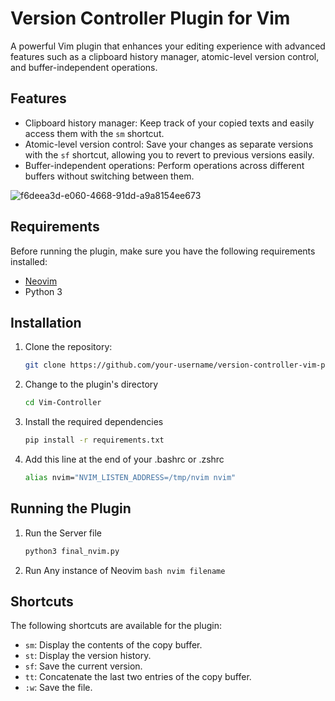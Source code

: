 # Version Controller Plugin for Vim

A powerful Vim plugin that enhances your editing experience with advanced features such as a clipboard history manager, atomic-level version control, and buffer-independent operations.

## Features

- Clipboard history manager: Keep track of your copied texts and easily access them with the `sm` shortcut.
- Atomic-level version control: Save your changes as separate versions with the `sf` shortcut, allowing you to revert to previous versions easily.
- Buffer-independent operations: Perform operations across different buffers without switching between them.

![f6deea3d-e060-4668-91dd-a9a8154ee673](https://github.com/Git-Signs/Ropes/assets/65607123/8d95c04b-788b-4496-b88a-2f600dc13232)

## Requirements

Before running the plugin, make sure you have the following requirements installed:

- [Neovim](https://neovim.io/)
- Python 3

## Installation

1. Clone the repository:

   ```bash
   git clone https://github.com/your-username/version-controller-vim-plugin.git
    ```

2. Change to the plugin's directory
    ```bash
    cd Vim-Controller
    ```
3. Install the required dependencies
    ```bash
    pip install -r requirements.txt
    ```

4. Add this line at the end of your .bashrc or .zshrc
    ```bash 
    alias nvim="NVIM_LISTEN_ADDRESS=/tmp/nvim nvim"
    ```


## Running the Plugin 

1. Run the Server file 
    ```bash 
    python3 final_nvim.py
    ```
2. Run Any instance of Neovim 
    ```bash nvim filename```


## Shortcuts

The following shortcuts are available for the plugin:

- `sm`: Display the contents of the copy buffer.
- `st`: Display the version history.
- `sf`: Save the current version.
- `tt`: Concatenate the last two entries of the copy buffer.
- `:w`: Save the file.


